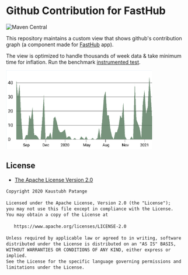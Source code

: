 # Github Contribution for FastHub

![Maven Central](https://img.shields.io/maven-central/v/io.github.kaustubhpatange/github-contribution-view)

This repository maintains a custom view that shows github's contribution graph (a component made for [FastHub](https://github.com/k0shk0sh/FastHub) app).

The view is optimized to handle thousands of week data & take minimum time for inflation. Run the benchmark [instrumented test]().

<img src="art/sample.png" width="400px">

## License

- [The Apache License Version 2.0](https://www.apache.org/licenses/LICENSE-2.0.txt)

```
Copyright 2020 Kaustubh Patange

Licensed under the Apache License, Version 2.0 (the "License");
you may not use this file except in compliance with the License.
You may obtain a copy of the License at

   https://www.apache.org/licenses/LICENSE-2.0

Unless required by applicable law or agreed to in writing, software
distributed under the License is distributed on an "AS IS" BASIS,
WITHOUT WARRANTIES OR CONDITIONS OF ANY KIND, either express or implied.
See the License for the specific language governing permissions and
limitations under the License.
```
